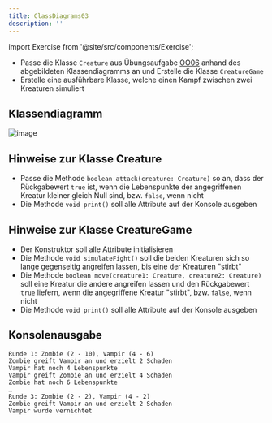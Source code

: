 ```yaml
---
title: ClassDiagrams03
description: ''
---
```


import Exercise from '@site/src/components/Exercise';

- Passe die Klasse `Creature` aus Übungsaufgabe [OO06](../oo/oo06.md) anhand
  des abgebildeten Klassendiagramms an und Erstelle die Klasse `CreatureGame`
- Erstelle eine ausführbare Klasse, welche einen Kampf zwischen zwei Kreaturen
  simuliert

## Klassendiagramm
![image](https://user-images.githubusercontent.com/47243617/209156157-b7189204-ea02-46b9-b04a-db6532141471.png)

## Hinweise zur Klasse Creature
- Passe die Methode `boolean attack(creature: Creature)` so an, dass der Rückgabewert
  `true` ist, wenn die Lebenspunkte der angegriffenen Kreatur kleiner gleich
  Null sind, bzw. `false`, wenn nicht
- Die Methode `void print()` soll alle Attribute auf der Konsole ausgeben

## Hinweise zur Klasse CreatureGame
- Der Konstruktor soll alle Attribute initialisieren
- Die Methode `void simulateFight()` soll die beiden Kreaturen sich so lange
  gegenseitig angreifen lassen, bis eine der Kreaturen "stirbt"
- Die Methode `boolean move(creature1: Creature, creature2: Creature)` soll eine Kreatur die andere
  angreifen lassen und den Rückgabewert `true` liefern, wenn die angegriffene
  Kreatur "stirbt", bzw. `false`, wenn nicht
- Die Methode `void print()` soll alle Attribute auf der Konsole ausgeben

## Konsolenausgabe

```console
Runde 1: Zombie (2 - 10), Vampir (4 - 6)
Zombie greift Vampir an und erzielt 2 Schaden
Vampir hat noch 4 Lebenspunkte
Vampir greift Zombie an und erzielt 4 Schaden
Zombie hat noch 6 Lebenspunkte
…
Runde 3: Zombie (2 - 2), Vampir (4 - 2)
Zombie greift Vampir an und erzielt 2 Schaden
Vampir wurde vernichtet
```

<Exercise pullRequest="38" branchSuffix="class-diagrams/03" />
